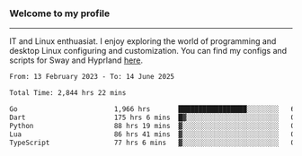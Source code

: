 ### Welcome to my profile

---

IT and Linux enthuasiat. I enjoy exploring the world of programming and desktop Linux configuring and customization. You can find my configs and scripts for Sway and Hyprland [here](https://github.com/uroborosq/mess-of-linux-configurations).

<!-- <div display="block">
 	<img align="left" width="48%" alt="isocalendar" src=".github/metrics/isocalendar_metrics.svg" />
	<img align="center" width="48%" alt="contributions" src=".github/metrics/contributions_metrics.svg" />
	<img align="center" alt="languages" src=".github/metrics/languages_metrics.svg" />
</div> -->

<!-- ![](https://komarev.com/ghpvc/?username=uroborosq&color=success&style=flat-square) -->
<!-- [](https://img.shields.io/github/last-commit/uroborosq/uroborosq?label=Profile%20updated&style=flat-square) -->

<!--START_SECTION:waka-->

```txt
From: 13 February 2023 - To: 14 June 2025

Total Time: 2,844 hrs 22 mins

Go                        1,966 hrs       █████████████████░░░░░░░░   68.51 %
Dart                      175 hrs 6 mins  █▓░░░░░░░░░░░░░░░░░░░░░░░   06.10 %
Python                    88 hrs 19 mins  ▓░░░░░░░░░░░░░░░░░░░░░░░░   03.08 %
Lua                       86 hrs 41 mins  ▓░░░░░░░░░░░░░░░░░░░░░░░░   03.02 %
TypeScript                77 hrs 6 mins   ▓░░░░░░░░░░░░░░░░░░░░░░░░   02.69 %
```

<!--END_SECTION:waka-->
